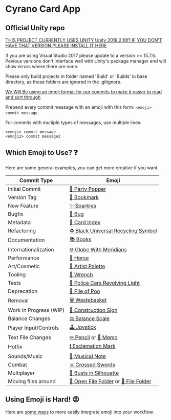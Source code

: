 # Cyrano Card App
## Official Unity repo

[THIS PROJECT CURRENTLY USES UNITY Unity 2018.2.10f1 IF YOU DON'T HAVE THAT VERSION PLEASE INSTALL IT HERE](https://unity3d.com/get-unity/download/archive)

If you are using Visual Studio 2017 please update to a version >= 15.7.6. Pevious versions don't interface well with Unity's package manager and will show errors where there are none.

Please only build projects in folder named 'Build' or 'Builds' in base directory, as those folders are ignored in the .gitignore.

[We Will Be using an emoji format for our commits to make it easier to read and sort through](https://github.com/dannyfritz/commit-message-emoji)

Prepend every commit message with an emoji with this form:
`<emoji> commit message`.

For commits with multiple types of messages, use multiple lines:
```
<emoji> commit message
<emoji2> commit message2
```

## Which Emoji to Use? ❓

Here are some general examples, you can get more creative if you want.

Commit Type | Emoji
----------  | -----
Initial Commit | [🎉 Party Popper](http://emojipedia.org/party-popper/)
Version Tag | [🔖 Bookmark](http://emojipedia.org/bookmark/)
New Feature | [✨ Sparkles](http://emojipedia.org/sparkles/)
Bugfix | [🐛 Bug](http://emojipedia.org/bug/)
Metadata | [📇 Card Index](http://emojipedia.org/card-index/)
Refactoring | [♻️ Black Universal Recycling Symbol](http://emojipedia.org/black-universal-recycling-symbol/)
Documentation | [📚 Books](http://emojipedia.org/books/)
Internationalization | [🌐 Globe With Meridians](http://emojipedia.org/globe-with-meridians/)
Performance | [🐎 Horse](http://emojipedia.org/horse/)
Art/Cosmetic | [🎨 Artist Palette](http://emojipedia.org/artist-palette/)
Tooling | [🔧 Wrench](http://emojipedia.org/wrench/)
Tests | [🚨 Police Cars Revolving Light](http://emojipedia.org/police-cars-revolving-light/)
Deprecation | [💩 Pile of Poo](http://emojipedia.org/pile-of-poo/)
Removal | [🗑️ Wastebasket](http://emojipedia.org/wastebasket/)
Work In Progress (WIP) | [🚧 Construction Sign](http://emojipedia.org/construction-sign/)
Balance Changes | [⚖ Balance Scale](https://emojipedia.org/scales/)
Player Input/Controls | [🕹️ Joystick](https://emojipedia.org/joystick/)
Text File Changes | [✏ Pencil](https://emojipedia.org/pencil/) or [📝 Memo](https://emojipedia.org/memo/)
Hotfix | [❗ Exclamation Mark](https://emojipedia.org/heavy-exclamation-mark-symbol/)
Sounds/Music | [🎵 Musical Note](https://emojipedia.org/musical-note/)
Combat | [⚔️ Crossed Swords](https://emojipedia.org/crossed-swords/) 
Multiplayer | [👥 Busts in Silhouette](https://emojipedia.org/busts-in-silhouette)
Moving files around | [📂 Open File Folder](https://emojipedia.org/open-file-folder/) or [📁 File Folder](https://emojipedia.org/file-folder/)
## Using Emoji is Hard! 😡

Here are [some ways](https://github.com/dannyfritz/commit-message-emoji/blob/master/INTEGRATIONS.md) to more easily integrate emoji into your workflow.
